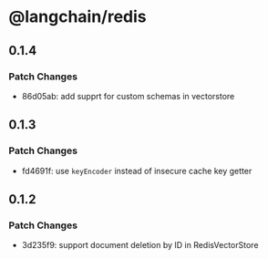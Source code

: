 # @langchain/redis

## 0.1.4

### Patch Changes

- 86d05ab: add supprt for custom schemas in vectorstore

## 0.1.3

### Patch Changes

- fd4691f: use `keyEncoder` instead of insecure cache key getter

## 0.1.2

### Patch Changes

- 3d235f9: support document deletion by ID in RedisVectorStore
